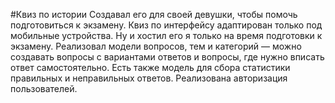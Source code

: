 #Квиз по истории
Создавал его для своей девушки, чтобы помочь подготовиться к экзамену. Квиз по интерфейсу адаптирован только под мобильные устройства. Ну и хостил его я только на время подготовки к экзамену.
Реализовал модели вопросов, тем и категорий — можно создавать вопросы с вариантами ответов и вопросы, где нужно вписать ответ самостоятельно. Есть также модель для сбора статистики правильных и неправильных ответов. Реализована авторизация пользователей.